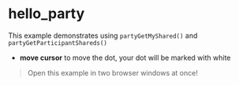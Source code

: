 # hello_party

This example demonstrates using `partyGetMyShared()` and `partyGetParticipantShareds()`

- **move cursor** to move the dot, your dot will be marked with white

> Open this example in two browser windows at once!
